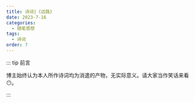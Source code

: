 ```yaml
---
title: 诗词|《远路》
date: 2023-7-16
categories: 
  - 随笔感想
tags: 
  - 诗词
order: 7
---
```


::: tip 前言

 博主始终认为本人所作诗词均为消遣的产物，无实际意义。请大家当作笑话来看😶。

:::

<Poem t="《远路》" :p="['风摇木兮天雨雪，行远路兮君不见','寒风萧瑟踏冰河，心知君为我而歌']"/>
